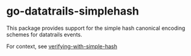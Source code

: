 # go-datatrails-simplehash

This package provides support for the simple hash canonical encoding
schemes for datatrails events.

For context, see [verifying-with-simple-hash](https://docs.datatrails.com/developers/developer-patterns/verifying-with-simple-hash/)

